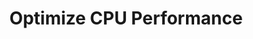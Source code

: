 ---
sidebar_position: 1
title: "Optimize CPU Performance"
sidebar_label: "Optimize CPU Performance"
description: "Improve CPU performance in Alpine Linux platforms - troubleshoot high CPU usage, optimize processor utilization, fix CPU bottlenecks, and enhance CPU efficiency."
keywords:
  - "alpine cpu performance"
  - "cpu optimization"
  - "high cpu usage"
  - "cpu bottlenecks"
  - "processor optimization"
tags:
  - alpine
  - cpu-performance
  - cpu-optimization
  - performance-troubleshooting
  - troubleshooting
slug: /linux/alpine/troubleshooting/performance-issues/optimize-cpu-performance
---